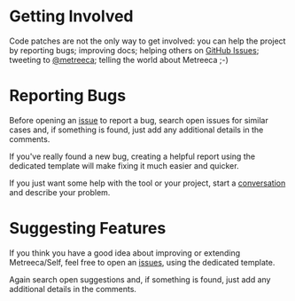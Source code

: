 # Getting Involved

Code patches are not the only way to get involved: you can help the project by reporting bugs; improving docs; helping
others on [GitHub Issues](issues); tweeting to [@metreeca](https://twitter.com/metreeca); telling the world about
Metreeca ;-)

# Reporting Bugs

Before opening an [issue](https://github.com/metreeca/self/issues) to report a bug, search open issues for similar cases
and, if something is found, just add any additional details in the comments.

If you've really found a new bug, creating a helpful report using the dedicated template will make fixing it much easier
and quicker.

If you just want some help with the tool or your project, start
a [conversation](https://github.com/metreeca/self/discussions) and describe your problem.

# Suggesting Features

If you think you have a good idea about improving or extending Metreeca/Self, feel free to open
an [issues](https://github.com/metreeca/self/issues), using the dedicated template.

Again search open suggestions and, if something is found, just add any additional details in the comments.
